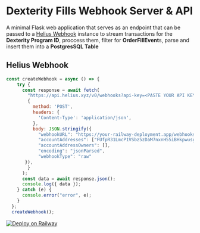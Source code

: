 # Dexterity Fills Webhook Server & API
A minimal Flask web application that serves as an endpoint that can be passed to a [Helius Webhook](https://dev.helius.xyz/) instance to stream transactions for the **Dexterity Program ID**, proccess them, filter for **OrderFillEvent**s, parse and insert them into a **PostgresSQL Table**

## Helius Webhook
```js
const createWebhook = async () => {
    try {
      const response = await fetch(
        "https://api.helius.xyz/v0/webhooks?api-key=<PASTE YOUR API KEY HERE>",
        {
          method: 'POST',
          headers: {
            'Content-Type': 'application/json',
          },
          body: JSON.stringify({
            "webhookURL": "https://your-railway-deployment.app/webhooks",
            "accountAddresses": ["FUfpR31LmcP1VSbz5zDaM7nxnH55iBHkpwusgrnhaFjL"],
            "accountAddressOwners": [],
            "encoding": "jsonParsed",
            "webhookType": "raw"
       }),
        }
      );
      const data = await response.json();
      console.log({ data });
    } catch (e) {
      console.error("error", e);
    }
  };
  createWebhook();
```

[![Deploy on Railway](https://railway.app/button.svg)](https://railway.app/template/ylnG3y?referralCode=thales)